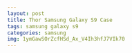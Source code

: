 ```yaml
---
layout: post
title: Thor Samsung Galaxy S9 Case
tags: samsung galaxy s9
categories: samsung
img: 1ymGawSOrZcfHSd_Ax_V4Ih3hfJ7VIk70
---
```


